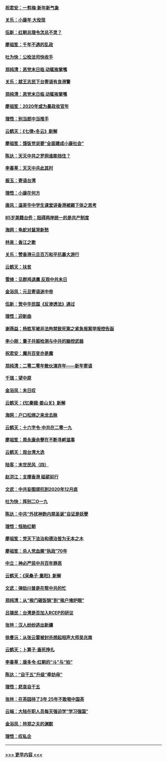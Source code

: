 #### [祝君安：一剪梅‧新年新气象](../pages/nsc993/n11776340.md?t=01090411) 
#### [关乐：小康年 大役现](../pages/nsc993/n11774213.md?t=01090411) 
#### [伍新：红朝总理令怎总不灵？](../pages/nsc993/n11770813.md?t=01090411) 
#### [廖祖笙：千年不遇的乱政](../pages/nsc993/n11770373.md?t=01090411) 
#### [吐为快：公检法司快收手](../pages/nsc993/n11770359.md?t=01090411) 
#### [郑纯清：恶党末日临 动辄挨掌嘴](../pages/nsc993/n11769912.md?t=01090411) 
#### [关乐：就王志民下台寄语有良港警](../pages/nsc993/n11769903.md?t=01090411) 
#### [郑纯清：恶党末日临 动辄挨掌嘴](../pages/nsc993/n11769356.md?t=01090411) 
#### [廖祖笙：2020年或为暴政收官年](../pages/nsc993/n11768216.md?t=01090411) 
#### [理悟：别当郎中当推手](../pages/nsc993/n11768243.md?t=01090411) 
#### [云鹤天：《七律▪冬云》新解](../pages/nsc993/n11768204.md?t=01090411) 
#### [廖祖笙：饿饭党说要“全面建成小康社会”](../pages/nsc993/n11767482.md?t=01090411) 
#### [陈达：天灭中共之罗网谁能挡住？](../pages/nsc993/n11767465.md?t=01090411) 
#### [李春草：天灭中共此其时](../pages/nsc993/n11767452.md?t=01090411) 
#### [振玉：寄语台湾](../pages/nsc993/n11767432.md?t=01090411) 
#### [理悟：小康在何方](../pages/nsc993/n11767394.md?t=01090411) 
#### [唐风：温哥华中学生课堂讲香港被踢下体之思考](../pages/nsc993/n11766848.md?t=01090411) 
#### [85岁美籍台侨：阻碍两岸统一的是共产制度](../pages/nsc993/n11765043.md?t=01090411) 
#### [海网：龟蛇对鼠哭新愁](../pages/nsc993/n11764895.md?t=01090411) 
#### [林泉：香江之歌](../pages/nsc993/n11764415.md?t=01090411) 
#### [关乐：赞香港元旦百万和平抗暴大游行](../pages/nsc993/n11764382.md?t=01090411) 
#### [云鹤天：扶贫](../pages/nsc993/n11764245.md?t=01090411) 
#### [雪绮：见群鸡退鹰  反观中共末日](../pages/nsc993/n11762112.md?t=01090411) 
#### [金浴凤：元旦寄语迷中帝](../pages/nsc993/n11761788.md?t=01090411) 
#### [伍新：贺中华民国《反渗透法》通过](../pages/nsc993/n11761994.md?t=01090411) 
#### [理悟：迎新曲](../pages/nsc993/n11761152.md?t=01090411) 
#### [谢燕益：杨胜军被非法拘禁致死案之紧急报案举报控告函](../pages/nsc993/n11756134.md?t=01090411) 
#### [李小刚：量子共振检测与中共的脑控武器](../pages/nsc993/n11754518.md?t=01090411) 
#### [祝君安：魔共百变亦是魔](../pages/nsc993/n11754469.md?t=01090411) 
#### [郑纯清：二零二零年散伙演弃年——新年寄语](../pages/nsc993/n11754195.md?t=01090411) 
#### [千瑞：望中原](../pages/nsc993/n11754159.md?t=01090411) 
#### [金浴凤：末日叹](../pages/nsc993/n11752359.md?t=01090411) 
#### [云鹤天：《忆秦娥‧娄山关》新解](../pages/nsc993/n11752348.md?t=01090411) 
#### [海网：户口松绑之来龙去脉](../pages/nsc993/n11752328.md?t=01090411) 
#### [云鹤天：十六字令‧中共在二零一九](../pages/nsc993/n11752305.md?t=01090411) 
#### [廖祖笙：周永康余孽在不断寻衅滋事](../pages/nsc993/n11751013.md?t=01090411) 
#### [云鹤天：观台湾大选](../pages/nsc993/n11751007.md?t=01090411) 
#### [陆客：末世民风（四）](../pages/nsc993/n11749203.md?t=01090411) 
#### [赵洪江：支撑香港 砥砺前行](../pages/nsc993/n11748482.md?t=01090411) 
#### [文武：中共妄图顽抗到2020年12月底](../pages/nsc993/n11748446.md?t=01090411) 
#### [吐为快：挥别二O一九](../pages/nsc993/n11748411.md?t=01090411) 
#### [陈达：中共“外扰神韵内禁圣诞”自证是妖孽](../pages/nsc993/n11748226.md?t=01090411) 
#### [理悟：怪胎红朝](../pages/nsc993/n11748206.md?t=01090411) 
#### [廖祖笙：党天下法治和德治皆为无本之木](../pages/nsc993/n11748135.md?t=01090411) 
#### [廖祖笙：杀人党血腥“执政”70年](../pages/nsc993/n11745144.md?t=01090411) 
#### [中立：神必严惩中共百年罪恶](../pages/nsc993/n11744970.md?t=01090411) 
#### [云鹤天：《采桑子‧重阳》新解](../pages/nsc993/n11744948.md?t=01090411) 
#### [文武：弹劾川普是在帮中共的忙](../pages/nsc993/n11744758.md?t=01090411) 
#### [郑纯清：从“挨门砸饭锅”到“挨户堵炉眼”](../pages/nsc993/n11744745.md?t=01090411) 
#### [吕锡民：台湾是否加入RCEP的研议](../pages/nsc993/n11744701.md?t=01090411) 
#### [张林：汉人纷纷逃出新疆](../pages/nsc993/n11743530.md?t=01090411) 
#### [徐曼沅：从张云雷被封杀想起相声大师吴兆南](../pages/nsc993/n11741816.md?t=01090411) 
#### [云鹤天：卜算子‧垂死挣扎](../pages/nsc993/n11739956.md?t=01090411) 
#### [李春草：唐多令‧红朝的“斗”与“拍”](../pages/nsc993/n11739830.md?t=01090411) 
#### [陈达：“自干五”升级“牵妨母”](../pages/nsc993/n11739724.md?t=01090411) 
#### [理悟：悲哀自干五](../pages/nsc993/n11739547.md?t=01090411) 
#### [张林：在茶园待了3年 25年不敢喝中国茶](../pages/nsc993/n11739240.md?t=01090411) 
#### [云端：大陆在职人员每天强迫学“学习强国”](../pages/nsc993/n11738735.md?t=01090411) 
#### [金浴凤：林郑之夫的渊默](../pages/nsc993/n11737735.md?t=01090411) 
#### [理悟：叹私企](../pages/nsc993/n11737715.md?t=01090411) 

----
#### [ >>> 更早内容 <<< ](../indexes/nsc993-earlier.md)
